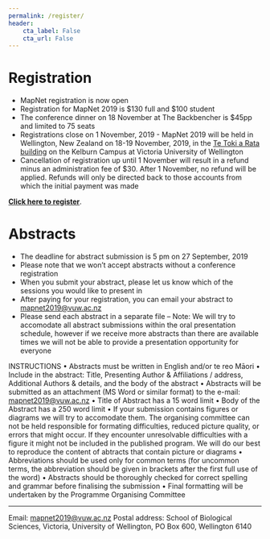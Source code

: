 ```yaml
---
permalink: /register/
header:
    cta_label: False
    cta_url: False
---
```


<span></span>

# Registration

- MapNet registration is now open 
- Registration for MapNet 2019 is $130 full and $100 student
- The conference dinner on 18 November at The Backbencher is $45pp and limited to 75 seats 
- Registrations close on 1 November, 2019 - MapNet 2019 will be held in Wellington, New Zealand on 18-19 November, 2019, in the [Te Toki a Rata building](https://goo.gl/maps/c8pcsTwHtF8RyR5u9) on the Kelburn Campus at Victoria University of Wellington
- Cancellation of registration up until 1 November will result in a refund minus an administration fee of $30. After 1 November, no refund will be applied. Refunds will only be directed back to those accounts from which the initial payment was made

**[Click here to register](https://vuw.eventsair.com/mapnet-2019/mapnet2019)**.

# Abstracts

- The deadline for abstract submission is 5 pm on 27 September, 2019
- Please note that we won’t accept abstracts without a conference registration
- When you submit your abstract, please let us know which of the sessions you would like to present in
- After paying for your registration, you can email your abstract to <mapnet2019@vuw.ac.nz>
- Please send each abstract in a separate file
– Note: We will try to accomodate all abstract submissions within the oral presentation schedule, however if we receive more abstracts than there are available times we will not be able to provide a presentation opportunity for everyone

INSTRUCTIONS
• Abstracts must be written in English and/or te reo Māori
• Include in the abstract: Title, Presenting Author & Affiliations / address, Additional Authors & details, and the body of the abstract
• Abstracts will be submitted as an attachment (MS Word or similar format) to the e-mail: mapnet2019@vuw.ac.nz
• Title of Abstract has a 15 word limit
• Body of the Abstract has a 250 word limit
• If your submission contains figures or diagrams we will try to accomodate them. The organising committee can not be held responsible for formating difficulties, reduced picture quality, or errors that might occur. If they encounter unresolvable difficulties with a figure it might not be included in the published program. We will do our best to reproduce the content of abtracts that contain picture or diagrams
• Abbreviations should be used only for common terms (for uncommon terms, the abbreviation should be given in brackets after the first full use of the word)
• Abstracts should be thoroughly checked for correct spelling and grammar before finalising the submission
• Final formatting will be undertaken by the Programme Organising Committee


________________________________________
Email: <mapnet2019@vuw.ac.nz>
Postal address: School of Biological Sciences, Victoria, University of Wellington, PO Box 600, Wellington 6140

